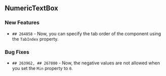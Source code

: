 ##  NumericTextBox

###    New Features

- `## 264858` - Now, you can specify the tab order of the component using the `TabIndex` property.

###    Bug Fixes

- `## 263962, ## 267800` - Now, the negative values are not allowed when you set the `Min` property to `0`.
